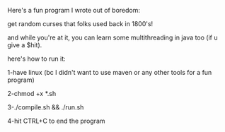Here's a fun program I wrote out of boredom:

get random curses that folks used back in 1800's!

and while you're at it, you can learn some multithreading in java too (if u give a $hit).



here's how to run it:

1-have linux (bc I didn't want to use maven or any other tools for a fun program)

2-chmod +x *.sh

3-./compile.sh && ./run.sh

4-hit CTRL+C to end the program
